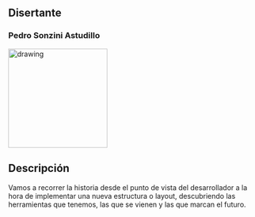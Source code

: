 ## Disertante

### Pedro Sonzini Astudillo

<img src="https://raw.githubusercontent.com/WebConfTech/website-2019/master/src/assets/images/speakers/pedro-sonzini-astudillo.jpg" alt="drawing" width="200"/>


## Descripción

Vamos a recorrer la historia desde el punto de vista del desarrollador a la hora de implementar una nueva estructura o layout, descubriendo las herramientas que tenemos, las que se vienen y las que marcan el futuro.

